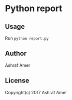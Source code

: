 # Python report


## Usage

Run ``` python report.py ```

## Author
Ashraf Amer

## License
Copyright(c) 2017 Ashraf Amer